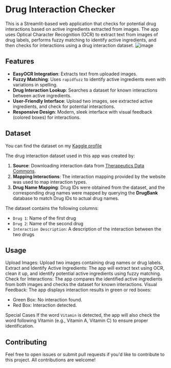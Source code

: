 # Drug Interaction Checker

This is a Streamlit-based web application that checks for potential drug interactions based on active ingredients extracted from images. The app uses Optical Character Recognition (OCR) to extract text from images of drug labels, performs fuzzy matching to identify active ingredients, and then checks for interactions using a drug interaction dataset.
![image](https://github.com/user-attachments/assets/37abfc71-b023-4c2d-ac6d-86ec1d6eef23)

## Features

- **EasyOCR Integration**: Extracts text from uploaded images.
- **Fuzzy Matching**: Uses `rapidfuzz` to identify active ingredients even with variations in spelling.
- **Drug Interaction Lookup**: Searches a dataset for known interactions between active ingredients.
- **User-Friendly Interface**: Upload two images, see extracted active ingredients, and check for potential interactions.
- **Responsive Design**: Modern, sleek interface with visual feedback (colored boxes) for interactions.

## Dataset

You can find the dataset on my [Kaggle profile](https://www.kaggle.com/datasets/mghobashy/drug-drug-interactions)

The drug interaction dataset used in this app was created by:
1. **Source**: Downloading interaction data from [Therapeutics Data Commons](https://tdcommons.ai/multi_pred_tasks/ddi/).
2. **Mapping Interactions**: The interaction mapping provided by the website was used to map interaction types.
3. **Drug Name Mapping**: Drug IDs were obtained from the dataset, and the corresponding drug names were mapped by querying the **DrugBank** database to match Drug IDs to actual drug names.

The dataset contains the following columns:
-  `Drug 1`: Name of the first drug
-  `Drug 2`: Name of the second drug
-  `Interaction Description`: A description of the interaction between the two drugs
    
## Usage

Upload Images: Upload two images containing drug names or drug labels.
Extract and Identify Active Ingredients: The app will extract text using OCR, clean it up, and identify potential active ingredients using fuzzy matching.
Check for Interactions: The app compares the identified active ingredients from both images and checks the dataset for known interactions.
Visual Feedback: The app displays interaction results in green or red boxes:
- Green Box: No interaction found.
- Red Box: Interaction detected.

Special Cases
If the word `Vitamin` is detected, the app will also check the word following Vitamin (e.g., Vitamin A, Vitamin C) to ensure proper identification.

## Contributing

Feel free to open issues or submit pull requests if you'd like to contribute to this project. All contributions are welcome!
